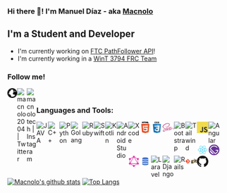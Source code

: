 ### Hi there 👋! I'm Manuel Díaz - aka [Macnolo][website]

## I'm a Student and Developer 
- I'm currently working on [FTC PathFollower API](https://github.com/WinT-3794/PathFollower)!
- I'm currently working in a [WinT 3794 FRC Team](https://www.facebook.com/WinT3794FRC)

### Follow me!

[<img align="left" alt="macnolo.tech" width="22px" src="https://raw.githubusercontent.com/iconic/open-iconic/master/svg/globe.svg" />][website]
[<img align="left" alt="macnolo2004 | Twitter" width="22px" src="https://cdn.jsdelivr.net/npm/simple-icons@v3/icons/twitter.svg" />][twitter]
[<img align="left" alt="macnolotech | Instagram" width="22px" src="https://cdn.jsdelivr.net/npm/simple-icons@v3/icons/instagram.svg" />][instagram]

<br />

### Languages and Tools:

<img align="left" alt="JAVA" width="26px" src="https://image.flaticon.com/icons/png/512/226/226777.png" />
<img align="left" alt="C++" width="26px" src="https://upload.wikimedia.org/wikipedia/commons/thumb/1/18/ISO_C%2B%2B_Logo.svg/1200px-ISO_C%2B%2B_Logo.svg.png" />
<img align="left" alt="Python" width="26px" src="https://compueducacion.mx/wp-content/uploads/2019/11/camiseta-unisex-python-logo-personalizada-pessoal-D_NQ_NP_669467-MLB31742027058_082019-F.jpg" />
<img align="left" alt="Golang" width="26px" src="https://miro.medium.com/max/3150/1*yh90bW8jL4f8pOTZTvbzqw.png" />
<img align="left" alt="Ruby" width="26px" src="https://upload.wikimedia.org/wikipedia/commons/7/73/Ruby_logo.svg" />
<img align="left" alt="Swift" width="26px" src="https://upload.wikimedia.org/wikipedia/commons/thumb/9/9d/Swift_logo.svg/1138px-Swift_logo.svg.png" />
<img align="left" alt="Kotlin" width="26px" src="https://upload.wikimedia.org/wikipedia/commons/thumb/7/74/Kotlin-logo.svg/1200px-Kotlin-logo.svg.png" />
<img align="left" alt="Android Studio" width="26px" src="https://w7.pngwing.com/pngs/73/631/png-transparent-android-studio-integrated-development-environment-software-development-emulator-android-logo-emulator-mobile-app-development.png" />
<img align="left" alt="Xcode" width="26px" src="https://upload.wikimedia.org/wikipedia/commons/1/1e/Xcode_Icon.png" />
<img align="left" alt="HTML5" width="26px" src="https://raw.githubusercontent.com/github/explore/80688e429a7d4ef2fca1e82350fe8e3517d3494d/topics/html/html.png" />
<img align="left" alt="CSS3" width="26px" src="https://raw.githubusercontent.com/github/explore/80688e429a7d4ef2fca1e82350fe8e3517d3494d/topics/css/css.png" />
<img align="left" alt="Sass" width="26px" src="https://raw.githubusercontent.com/github/explore/80688e429a7d4ef2fca1e82350fe8e3517d3494d/topics/sass/sass.png" />
<img align="left" alt="Bootstrap" width="26px" src="https://camo.githubusercontent.com/0e0adf58c74c6e74bb64ece5d0ef4620f4f46915/68747470733a2f2f76352e676574626f6f7473747261702e636f6d2f646f63732f352e302f6173736574732f6272616e642f626f6f7473747261702d6c6f676f2d736861646f772e706e67" />
<img align="left" alt="Tailwind" width="26px" src="https://seeklogo.com/images/T/tailwind-css-logo-5AD4175897-seeklogo.com.png" />
<img align="left" alt="JavaScript" width="26px" src="https://raw.githubusercontent.com/github/explore/80688e429a7d4ef2fca1e82350fe8e3517d3494d/topics/javascript/javascript.png" />
<img align="left" alt="Angular" width="26px" src="https://upload.wikimedia.org/wikipedia/commons/thumb/c/cf/Angular_full_color_logo.svg/1200px-Angular_full_color_logo.svg.png" />
<img align="left" alt="React" width="26px" src="https://raw.githubusercontent.com/github/explore/80688e429a7d4ef2fca1e82350fe8e3517d3494d/topics/react/react.png" />
<img align="left" alt="Gatsby" width="26px" src="https://raw.githubusercontent.com/github/explore/e94815998e4e0713912fed477a1f346ec04c3da2/topics/gatsby/gatsby.png" />
<img align="left" alt="GraphQL" width="26px" src="https://raw.githubusercontent.com/github/explore/80688e429a7d4ef2fca1e82350fe8e3517d3494d/topics/graphql/graphql.png" />
<img align="left" alt="SQL" width="26px" src="https://raw.githubusercontent.com/github/explore/80688e429a7d4ef2fca1e82350fe8e3517d3494d/topics/sql/sql.png" />
<img align="left" alt="Laravel" width="26px" src="https://desarrolloweb.com/storage/tag_images/actual/7sY8a8whbcQcFvkV3nQGiCjXYITUgdLALYqlFzmM.png" />
<img align="left" alt="Django" width="26px" src="https://img1.freepng.es/20180711/fol/kisspng-django-web-development-web-framework-python-softwa-django-5b45d913c5b252.5696191815313042118098.jpg" />
<img align="left" alt="Rails" width="26px" src="https://www.kindpng.com/picc/m/12-120961_logo-ruby-on-rails-hd-png-download.png" />
<img align="left" alt="Git" width="26px" src="https://raw.githubusercontent.com/github/explore/80688e429a7d4ef2fca1e82350fe8e3517d3494d/topics/git/git.png" />
<img align="left" alt="GitHub" width="26px" src="https://raw.githubusercontent.com/github/explore/78df643247d429f6cc873026c0622819ad797942/topics/github/github.png" />

[website]: https://macnolo.tech
[twitter]: https://twitter.com/macnolo2004
[instagram]: https://www.instagram.com/macnolotech/

[![Macnolo's github stats](https://github-readme-stats.vercel.app/api?username=mcn2004&show_icons=true&count_private=true&hide_border=true)](https://github.com/anuraghazra/github-readme-stats)
[![Top Langs](https://github-readme-stats.vercel.app/api/top-langs/?username=mcn2004)](https://github.com/anuraghazra/github-readme-stats)
